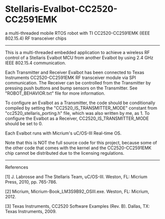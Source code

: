 Stellaris-Evalbot-CC2520-CC2591EMK
==================================

a multi-threaded mobile RTOS robot with TI CC2520-CC2591EMK (IEEE 802.15.4) RF transceiver chips

-----------------------------------------------------------------------------------------------------------------

This is a multi-threaded embedded application to achieve a wireless RF control of a Stellaris Evalbot MCU 
from another Evalbot by using 2.4 GHz IEEE 802.15.4 communication.

Each Transmitter and Receiver Evalbot has been connected to Texas Instruments CC2520-CC2591EMK RF transceiver module via SPI communication.
The Receiver can be controlled from the Transmitter by pressing push buttons and bump sensors on the Transmitter.
See "ROBOT_BEHAVIOR.txt" file for more information.
				
To configure an Evalbot as a Transmitter, the code should be conditionally compiled by setting the "CC2520_IS_TRANSMITTER_MODE"
constant from "cc2520_stellaris_porting.h" file, which was also written by me, as 1. To configure the Evalbot as a Receiver, 
CC2520_IS_TRANSMITTER_MODE should be set to 0.
	
Each Evalbot runs with Micrium's uC/OS-III Real-time OS.
				
Note that this is NOT the full source code for this project, because some of the other code that comes with 
the kernel and the CC2520-CC2591EMK chip cannot be distributed due to the licensing regulations.



-------------------------------------------------------------------------------------------------------------------------

References

[1] J. Labrosse and The Stellaris Team, uC/OS-III. Weston, FL: Micrium Press, 2010, pp. 765-786.

[2] Micrium, Micrium-Book_LM3S9B92_OSIII.exe. Weston, FL: Micrium, 2012.

[3] Texas Instruments, CC2520 Software Examples (Rev. B). Dallas, TX: Texas Instruments, 2009.
